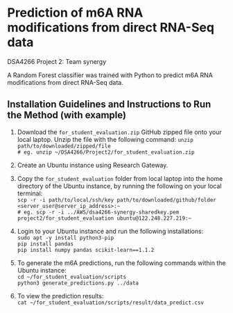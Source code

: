 # Prediction of m6A RNA modifications from direct RNA-Seq data
DSA4266 Project 2: Team synergy

A Random Forest classifier was trained with Python to predict m6A RNA modifications from direct RNA-Seq data. 

## Installation Guidelines and Instructions to Run the Method (with example)
1. Download the `for_student_evaluation.zip` GitHub zipped file onto your local laptop. Unzip the file with the following command:
`unzip path/to/downloaded/zipped/file`  
`# eg. unzip ~/DSA4266/Project2/for_student_evaluation.zip`
2. Create an Ubuntu instance using Research Gateway.
3. Copy the `for_student_evaluation` folder from local laptop into the home directory of the Ubuntu instance, by running the following on your local terminal:  
`scp -r -i path/to/local/ssh/key path/to/downloaded/github/folder <server_user@server_ip_address>:~`  
`# eg. scp -r -i ../AWS/dsa4266-synergy-sharedkey.pem project2/for_student_evaluation ubuntu@122.248.227.219:~`

4. Login to your Ubuntu instance and run the following installations:  
`sudo apt -y install python3-pip`   
`pip install pandas`    
`pip install numpy pandas scikit-learn==1.1.2`  

5. To generate the m6A predictions, run the following commands within the Ubuntu instance:  
`cd ~/for_student_evaluation/scripts`  
`python3 generate_predictions.py ../data`  
6. To view the prediction results:  
`cat ~/for_student_evaluation/scripts/result/data_predict.csv`
